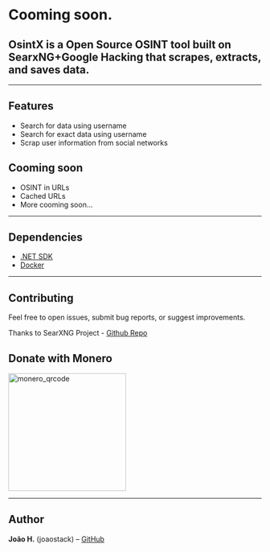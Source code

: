 # Cooming soon.

## OsintX is a Open Source OSINT tool built on SearxNG+Google Hacking that scrapes, extracts, and saves data.

---

## Features

- Search for data using username
- Search for exact data using username
- Scrap user information from social networks
## Cooming soon
- OSINT in URLs
- Cached URLs
- More cooming soon...

---

## Dependencies

- [.NET SDK](https://dotnet.microsoft.com/en-us/download)
- [Docker](https://www.docker.com/)

---

## Contributing

Feel free to open issues, submit bug reports, or suggest improvements.

Thanks to SearXNG Project - [Github Repo](https://github.com/searxng/searxng)

## Donate with Monero
<img width="234" height="234" alt="monero_qrcode" src="https://github.com/user-attachments/assets/0d3bbfd4-861b-4849-8571-4bf758086412" />

---

## Author

<b>João H.</b> (joaostack) – [GitHub](https://github.com/joaostack)



